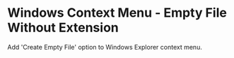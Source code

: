 # Windows Context Menu - Empty File Without Extension

Add 'Create Empty File' option to Windows Explorer context menu.
